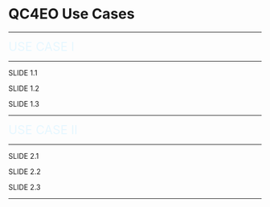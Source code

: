 <!-- .slide: data-background="#E6F7FF" -->

# QC4EO Use Cases <!-- .element: class="r-fit-text" -->

---

<!-- .slide: data-background-transition="slide" data-background="https://www.esa.int/var/esa/storage/images/esa_multimedia/images/2020/11/interior_of_ibm_s_quantum_computer/22347919-1-eng-GB/Interior_of_IBM_s_quantum_computer.jpg" -->

<font size="5" style="color: #E6F7FF">USE CASE I</font> <!-- .element: class="r-fit-text" -->

---

<section data-transition="none">

SLIDE 1.1

</section>

<section data-transition="none">

SLIDE 1.2

</section>

<section data-transition="none">

SLIDE 1.3

</section>

---

<!-- .slide: data-background-transition="slide" data-background="https://www.esa.int/var/esa/storage/images/esa_multimedia/images/2020/11/interior_of_ibm_s_quantum_computer/22347919-1-eng-GB/Interior_of_IBM_s_quantum_computer.jpg" -->

<font size="5" style="color: #E6F7FF">USE CASE II</font> <!-- .element: class="r-fit-text" -->

---

<section data-transition="none">

SLIDE 2.1

</section>

<section data-transition="none">

SLIDE 2.2

</section>

<section data-transition="none">

SLIDE 2.3

</section>

---